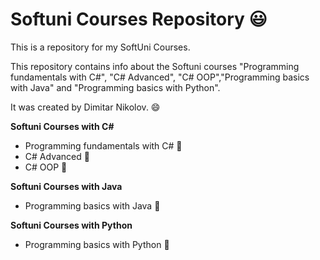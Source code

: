 # Softuni Courses Repository 😃
This is a repository for my SoftUni Courses.

This repository contains info about the Softuni courses "Programming fundamentals with C#", "C# Advanced", "C# OOP","Programming basics with Java" and "Programming basics with Python".

It was created by Dimitar Nikolov. 😄

**Softuni Courses with C#**
- Programming fundamentals with C# 💓
- C# Advanced 💓
- C# OOP 💓

**Softuni Courses with Java**
- Programming basics with Java 💓


**Softuni Courses with Python**
- Programming basics with Python 💓

